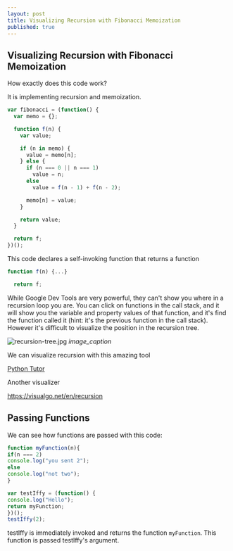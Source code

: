 ```yaml
---
layout: post
title: Visualizing Recursion with Fibonacci Memoization
published: true
---
```

## Visualizing Recursion with Fibonacci Memoization

How exactly does this code work?

It is implementing recursion and memoization.

```javascript
var fibonacci = (function() {
  var memo = {};

  function f(n) {
    var value;

    if (n in memo) {
      value = memo[n];
    } else {
      if (n === 0 || n === 1)
        value = n;
      else
        value = f(n - 1) + f(n - 2);

      memo[n] = value;
    }

    return value;
  }

  return f;
})();
```

This code declares a self-invoking function that returns a function

```javascript
function f(n) {...}

  return f;
  ```
  
  While Google Dev Tools are very powerful, they can't show you where in a recursion loop you are. You can click on functions in the call stack, and it will show you the variable and property values of that function, and it's find the function called it (hint: it's the previous function in the call stack).
  However it's difficult to visualize the position in the recursion tree.
  
  ![recursion-tree.jpg]({{site.baseurl}}/images/recursion-tree.jpg)
  *image_caption*
  
  We can visualize recursion with this amazing tool
  
  [Python Tutor](http://www.pythontutor.com/visualize.html#mode=display)
  
  Another visualizer
  
  https://visualgo.net/en/recursion
  
  ## Passing Functions
  
  We can see how functions are passed with this code:
  
  ```javascript
  function myFunction(n){
  if(n === 2)
  console.log("you sent 2");
  else
  console.log("not two");
}

var testIffy = (function() {
  console.log("Hello");
  return myFunction;
})(); 
testIffy(2);
```

testIffy is immediately invoked and returns the function `myFunction`. This function is passed testIffy's argument.
